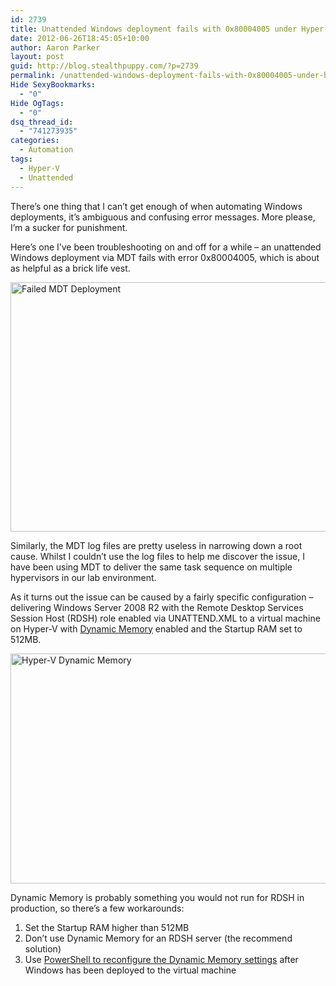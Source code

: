 ```yaml
---
id: 2739
title: Unattended Windows deployment fails with 0x80004005 under Hyper-V
date: 2012-06-26T18:45:05+10:00
author: Aaron Parker
layout: post
guid: http://blog.stealthpuppy.com/?p=2739
permalink: /unattended-windows-deployment-fails-with-0x80004005-under-hyper-v/
Hide SexyBookmarks:
  - "0"
Hide OgTags:
  - "0"
dsq_thread_id:
  - "741273935"
categories:
  - Automation
tags:
  - Hyper-V
  - Unattended
---
```

There&#8217;s one thing that I can&#8217;t get enough of when automating Windows deployments, it&#8217;s ambiguous and confusing error messages. More please, I&#8217;m a sucker for punishment.

Here&#8217;s one I&#8217;ve been troubleshooting on and off for a while &#8211; an unattended Windows deployment via MDT fails with error 0x80004005, which is about as helpful as a brick life vest.

<img class="size-full wp-image-2742 aligncenter" title="Failed MDT Deployment" src="http://stealthpuppy.com/wp-content/uploads/2012/06/FailedMDTDeployment.png" alt="Failed MDT Deployment" width="559" height="399" srcset="http://192.168.0.89/wp-content/uploads/2012/06/FailedMDTDeployment.png 559w, http://192.168.0.89/wp-content/uploads/2012/06/FailedMDTDeployment-150x107.png 150w, http://192.168.0.89/wp-content/uploads/2012/06/FailedMDTDeployment-300x214.png 300w" sizes="(max-width: 559px) 100vw, 559px" /> 

Similarly, the MDT log files are pretty useless in narrowing down a root cause. Whilst I couldn&#8217;t use the log files to help me discover the issue, I have been using MDT to deliver the same task sequence on multiple hypervisors in our lab environment.

As it turns out the issue can be caused by a fairly specific configuration &#8211; delivering Windows Server 2008 R2 with the Remote Desktop Services Session Host (RDSH) role enabled via UNATTEND.XML to a virtual machine on Hyper-V with [Dynamic Memory](http://technet.microsoft.com/en-gb/library/ff817651(WS.10).aspx) enabled and the Startup RAM set to 512MB.

<img class="size-full wp-image-2743 aligncenter" title="Hyper-V Dynamic Memory" src="http://stealthpuppy.com/wp-content/uploads/2012/06/DynamicMemory.png" alt="Hyper-V Dynamic Memory" width="660" height="368" srcset="http://192.168.0.89/wp-content/uploads/2012/06/DynamicMemory.png 660w, http://192.168.0.89/wp-content/uploads/2012/06/DynamicMemory-150x83.png 150w, http://192.168.0.89/wp-content/uploads/2012/06/DynamicMemory-300x167.png 300w" sizes="(max-width: 660px) 100vw, 660px" /> 

Dynamic Memory is probably something you would not run for RDSH in production, so there&#8217;s a few workarounds:

  1. Set the Startup RAM higher than 512MB
  2. Don&#8217;t use Dynamic Memory for an RDSH server (the recommend solution)
  3. Use [PowerShell to reconfigure the Dynamic Memory settings](http://www.aidanfinn.com/?p=12193) after Windows has been deployed to the virtual machine